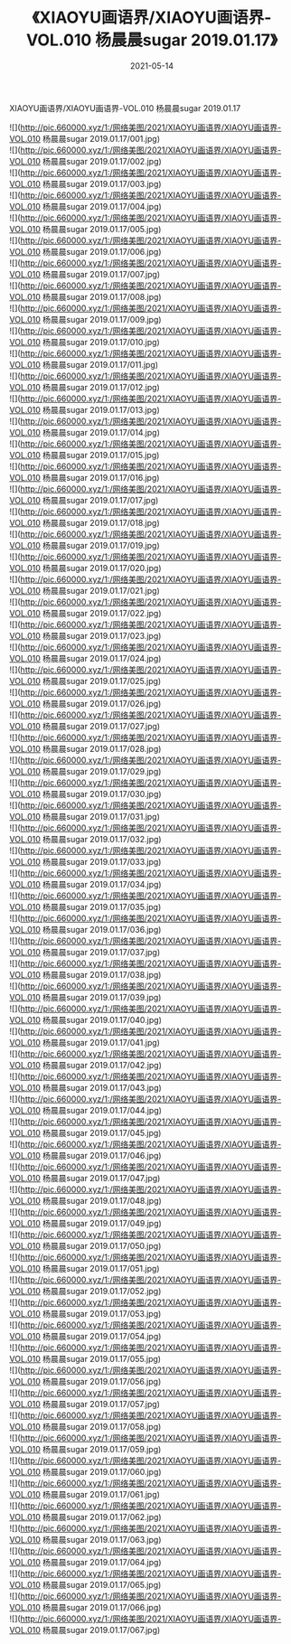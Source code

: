 ﻿---
layout: post
title:  《XIAOYU画语界/XIAOYU画语界-VOL.010 杨晨晨sugar 2019.01.17》
date:   2021-05-14
img: http://pic.660000.xyz/1:/网络美图/2021/XIAOYU画语界/XIAOYU画语界-VOL.010 杨晨晨sugar 2019.01.17/000.jpg
categories: [美女, 清纯, 唯美]
---

XIAOYU画语界/XIAOYU画语界-VOL.010 杨晨晨sugar 2019.01.17

 ![](http://pic.660000.xyz/1:/网络美图/2021/XIAOYU画语界/XIAOYU画语界-VOL.010 杨晨晨sugar 2019.01.17/001.jpg) <br>![](http://pic.660000.xyz/1:/网络美图/2021/XIAOYU画语界/XIAOYU画语界-VOL.010 杨晨晨sugar 2019.01.17/002.jpg) <br>![](http://pic.660000.xyz/1:/网络美图/2021/XIAOYU画语界/XIAOYU画语界-VOL.010 杨晨晨sugar 2019.01.17/003.jpg) <br>![](http://pic.660000.xyz/1:/网络美图/2021/XIAOYU画语界/XIAOYU画语界-VOL.010 杨晨晨sugar 2019.01.17/004.jpg) <br>![](http://pic.660000.xyz/1:/网络美图/2021/XIAOYU画语界/XIAOYU画语界-VOL.010 杨晨晨sugar 2019.01.17/005.jpg) <br>![](http://pic.660000.xyz/1:/网络美图/2021/XIAOYU画语界/XIAOYU画语界-VOL.010 杨晨晨sugar 2019.01.17/006.jpg) <br>![](http://pic.660000.xyz/1:/网络美图/2021/XIAOYU画语界/XIAOYU画语界-VOL.010 杨晨晨sugar 2019.01.17/007.jpg) <br>![](http://pic.660000.xyz/1:/网络美图/2021/XIAOYU画语界/XIAOYU画语界-VOL.010 杨晨晨sugar 2019.01.17/008.jpg) <br>![](http://pic.660000.xyz/1:/网络美图/2021/XIAOYU画语界/XIAOYU画语界-VOL.010 杨晨晨sugar 2019.01.17/009.jpg) <br>![](http://pic.660000.xyz/1:/网络美图/2021/XIAOYU画语界/XIAOYU画语界-VOL.010 杨晨晨sugar 2019.01.17/010.jpg) <br>![](http://pic.660000.xyz/1:/网络美图/2021/XIAOYU画语界/XIAOYU画语界-VOL.010 杨晨晨sugar 2019.01.17/011.jpg) <br>![](http://pic.660000.xyz/1:/网络美图/2021/XIAOYU画语界/XIAOYU画语界-VOL.010 杨晨晨sugar 2019.01.17/012.jpg) <br>![](http://pic.660000.xyz/1:/网络美图/2021/XIAOYU画语界/XIAOYU画语界-VOL.010 杨晨晨sugar 2019.01.17/013.jpg) <br>![](http://pic.660000.xyz/1:/网络美图/2021/XIAOYU画语界/XIAOYU画语界-VOL.010 杨晨晨sugar 2019.01.17/014.jpg) <br>![](http://pic.660000.xyz/1:/网络美图/2021/XIAOYU画语界/XIAOYU画语界-VOL.010 杨晨晨sugar 2019.01.17/015.jpg) <br>![](http://pic.660000.xyz/1:/网络美图/2021/XIAOYU画语界/XIAOYU画语界-VOL.010 杨晨晨sugar 2019.01.17/016.jpg) <br>![](http://pic.660000.xyz/1:/网络美图/2021/XIAOYU画语界/XIAOYU画语界-VOL.010 杨晨晨sugar 2019.01.17/017.jpg) <br>![](http://pic.660000.xyz/1:/网络美图/2021/XIAOYU画语界/XIAOYU画语界-VOL.010 杨晨晨sugar 2019.01.17/018.jpg) <br>![](http://pic.660000.xyz/1:/网络美图/2021/XIAOYU画语界/XIAOYU画语界-VOL.010 杨晨晨sugar 2019.01.17/019.jpg) <br>![](http://pic.660000.xyz/1:/网络美图/2021/XIAOYU画语界/XIAOYU画语界-VOL.010 杨晨晨sugar 2019.01.17/020.jpg) <br>![](http://pic.660000.xyz/1:/网络美图/2021/XIAOYU画语界/XIAOYU画语界-VOL.010 杨晨晨sugar 2019.01.17/021.jpg) <br>![](http://pic.660000.xyz/1:/网络美图/2021/XIAOYU画语界/XIAOYU画语界-VOL.010 杨晨晨sugar 2019.01.17/022.jpg) <br>![](http://pic.660000.xyz/1:/网络美图/2021/XIAOYU画语界/XIAOYU画语界-VOL.010 杨晨晨sugar 2019.01.17/023.jpg) <br>![](http://pic.660000.xyz/1:/网络美图/2021/XIAOYU画语界/XIAOYU画语界-VOL.010 杨晨晨sugar 2019.01.17/024.jpg) <br>![](http://pic.660000.xyz/1:/网络美图/2021/XIAOYU画语界/XIAOYU画语界-VOL.010 杨晨晨sugar 2019.01.17/025.jpg) <br>![](http://pic.660000.xyz/1:/网络美图/2021/XIAOYU画语界/XIAOYU画语界-VOL.010 杨晨晨sugar 2019.01.17/026.jpg) <br>![](http://pic.660000.xyz/1:/网络美图/2021/XIAOYU画语界/XIAOYU画语界-VOL.010 杨晨晨sugar 2019.01.17/027.jpg) <br>![](http://pic.660000.xyz/1:/网络美图/2021/XIAOYU画语界/XIAOYU画语界-VOL.010 杨晨晨sugar 2019.01.17/028.jpg) <br>![](http://pic.660000.xyz/1:/网络美图/2021/XIAOYU画语界/XIAOYU画语界-VOL.010 杨晨晨sugar 2019.01.17/029.jpg) <br>![](http://pic.660000.xyz/1:/网络美图/2021/XIAOYU画语界/XIAOYU画语界-VOL.010 杨晨晨sugar 2019.01.17/030.jpg) <br>![](http://pic.660000.xyz/1:/网络美图/2021/XIAOYU画语界/XIAOYU画语界-VOL.010 杨晨晨sugar 2019.01.17/031.jpg) <br>![](http://pic.660000.xyz/1:/网络美图/2021/XIAOYU画语界/XIAOYU画语界-VOL.010 杨晨晨sugar 2019.01.17/032.jpg) <br>![](http://pic.660000.xyz/1:/网络美图/2021/XIAOYU画语界/XIAOYU画语界-VOL.010 杨晨晨sugar 2019.01.17/033.jpg) <br>![](http://pic.660000.xyz/1:/网络美图/2021/XIAOYU画语界/XIAOYU画语界-VOL.010 杨晨晨sugar 2019.01.17/034.jpg) <br>![](http://pic.660000.xyz/1:/网络美图/2021/XIAOYU画语界/XIAOYU画语界-VOL.010 杨晨晨sugar 2019.01.17/035.jpg) <br>![](http://pic.660000.xyz/1:/网络美图/2021/XIAOYU画语界/XIAOYU画语界-VOL.010 杨晨晨sugar 2019.01.17/036.jpg) <br>![](http://pic.660000.xyz/1:/网络美图/2021/XIAOYU画语界/XIAOYU画语界-VOL.010 杨晨晨sugar 2019.01.17/037.jpg) <br>![](http://pic.660000.xyz/1:/网络美图/2021/XIAOYU画语界/XIAOYU画语界-VOL.010 杨晨晨sugar 2019.01.17/038.jpg) <br>![](http://pic.660000.xyz/1:/网络美图/2021/XIAOYU画语界/XIAOYU画语界-VOL.010 杨晨晨sugar 2019.01.17/039.jpg) <br>![](http://pic.660000.xyz/1:/网络美图/2021/XIAOYU画语界/XIAOYU画语界-VOL.010 杨晨晨sugar 2019.01.17/040.jpg) <br>![](http://pic.660000.xyz/1:/网络美图/2021/XIAOYU画语界/XIAOYU画语界-VOL.010 杨晨晨sugar 2019.01.17/041.jpg) <br>![](http://pic.660000.xyz/1:/网络美图/2021/XIAOYU画语界/XIAOYU画语界-VOL.010 杨晨晨sugar 2019.01.17/042.jpg) <br>![](http://pic.660000.xyz/1:/网络美图/2021/XIAOYU画语界/XIAOYU画语界-VOL.010 杨晨晨sugar 2019.01.17/043.jpg) <br>![](http://pic.660000.xyz/1:/网络美图/2021/XIAOYU画语界/XIAOYU画语界-VOL.010 杨晨晨sugar 2019.01.17/044.jpg) <br>![](http://pic.660000.xyz/1:/网络美图/2021/XIAOYU画语界/XIAOYU画语界-VOL.010 杨晨晨sugar 2019.01.17/045.jpg) <br>![](http://pic.660000.xyz/1:/网络美图/2021/XIAOYU画语界/XIAOYU画语界-VOL.010 杨晨晨sugar 2019.01.17/046.jpg) <br>![](http://pic.660000.xyz/1:/网络美图/2021/XIAOYU画语界/XIAOYU画语界-VOL.010 杨晨晨sugar 2019.01.17/047.jpg) <br>![](http://pic.660000.xyz/1:/网络美图/2021/XIAOYU画语界/XIAOYU画语界-VOL.010 杨晨晨sugar 2019.01.17/048.jpg) <br>![](http://pic.660000.xyz/1:/网络美图/2021/XIAOYU画语界/XIAOYU画语界-VOL.010 杨晨晨sugar 2019.01.17/049.jpg) <br>![](http://pic.660000.xyz/1:/网络美图/2021/XIAOYU画语界/XIAOYU画语界-VOL.010 杨晨晨sugar 2019.01.17/050.jpg) <br>![](http://pic.660000.xyz/1:/网络美图/2021/XIAOYU画语界/XIAOYU画语界-VOL.010 杨晨晨sugar 2019.01.17/051.jpg) <br>![](http://pic.660000.xyz/1:/网络美图/2021/XIAOYU画语界/XIAOYU画语界-VOL.010 杨晨晨sugar 2019.01.17/052.jpg) <br>![](http://pic.660000.xyz/1:/网络美图/2021/XIAOYU画语界/XIAOYU画语界-VOL.010 杨晨晨sugar 2019.01.17/053.jpg) <br>![](http://pic.660000.xyz/1:/网络美图/2021/XIAOYU画语界/XIAOYU画语界-VOL.010 杨晨晨sugar 2019.01.17/054.jpg) <br>![](http://pic.660000.xyz/1:/网络美图/2021/XIAOYU画语界/XIAOYU画语界-VOL.010 杨晨晨sugar 2019.01.17/055.jpg) <br>![](http://pic.660000.xyz/1:/网络美图/2021/XIAOYU画语界/XIAOYU画语界-VOL.010 杨晨晨sugar 2019.01.17/056.jpg) <br>![](http://pic.660000.xyz/1:/网络美图/2021/XIAOYU画语界/XIAOYU画语界-VOL.010 杨晨晨sugar 2019.01.17/057.jpg) <br>![](http://pic.660000.xyz/1:/网络美图/2021/XIAOYU画语界/XIAOYU画语界-VOL.010 杨晨晨sugar 2019.01.17/058.jpg) <br>![](http://pic.660000.xyz/1:/网络美图/2021/XIAOYU画语界/XIAOYU画语界-VOL.010 杨晨晨sugar 2019.01.17/059.jpg) <br>![](http://pic.660000.xyz/1:/网络美图/2021/XIAOYU画语界/XIAOYU画语界-VOL.010 杨晨晨sugar 2019.01.17/060.jpg) <br>![](http://pic.660000.xyz/1:/网络美图/2021/XIAOYU画语界/XIAOYU画语界-VOL.010 杨晨晨sugar 2019.01.17/061.jpg) <br>![](http://pic.660000.xyz/1:/网络美图/2021/XIAOYU画语界/XIAOYU画语界-VOL.010 杨晨晨sugar 2019.01.17/062.jpg) <br>![](http://pic.660000.xyz/1:/网络美图/2021/XIAOYU画语界/XIAOYU画语界-VOL.010 杨晨晨sugar 2019.01.17/063.jpg) <br>![](http://pic.660000.xyz/1:/网络美图/2021/XIAOYU画语界/XIAOYU画语界-VOL.010 杨晨晨sugar 2019.01.17/064.jpg) <br>![](http://pic.660000.xyz/1:/网络美图/2021/XIAOYU画语界/XIAOYU画语界-VOL.010 杨晨晨sugar 2019.01.17/065.jpg) <br>![](http://pic.660000.xyz/1:/网络美图/2021/XIAOYU画语界/XIAOYU画语界-VOL.010 杨晨晨sugar 2019.01.17/066.jpg) <br>![](http://pic.660000.xyz/1:/网络美图/2021/XIAOYU画语界/XIAOYU画语界-VOL.010 杨晨晨sugar 2019.01.17/067.jpg) <br>